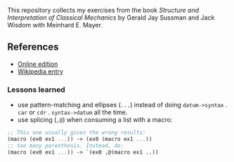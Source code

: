 This repository collects my exercises from the book _Structure and Interpretation of Classical Mechanics_ by Gerald Jay Sussman and Jack Wisdom with Meinhard E. Mayer.

## References
- [Online edition](https://tgvaughan.github.io/sicm/)
- [Wikipedia entry](https://en.wikipedia.org/wiki/Structure_and_Interpretation_of_Classical_Mechanics)

### Lessons learned
- use pattern-matching and ellipses (`...`) instead of doing
  `datum->syntax` . `car` or `cdr` . `syntax->datum` all the time.
- use splicing (`,@`) when consuming a list with a macro:
```scheme
;; This one usually gives the wrong results:
(macro (ex0 ex1 ...)) -> (ex0 (macro ex1 ...))
;; too many parenthesis. Instead, do:
(macro (ex0 ex1 ...)) -> `(ex0 ,@(macro ex1 ..))
```
